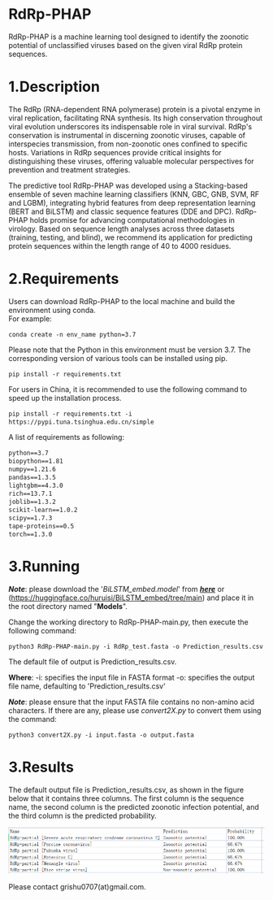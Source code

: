 # RdRp-PHAP
RdRp-PHAP is a machine learning tool designed to identify the zoonotic potential of unclassified viruses based on the given viral RdRp protein sequences.

# 1.Description
The RdRp (RNA-dependent RNA polymerase) protein is a pivotal enzyme in viral replication, facilitating RNA synthesis. Its high conservation throughout viral evolution underscores its indispensable role in viral survival. RdRp's conservation is instrumental in discerning zoonotic viruses, capable of interspecies transmission, from non-zoonotic ones confined to specific hosts. Variations in RdRp sequences provide critical insights for distinguishing these viruses, offering valuable molecular perspectives for prevention and treatment strategies.<br>
<p>
The predictive tool RdRp-PHAP was developed using a Stacking-based ensemble of seven machine learning classifiers (KNN, GBC, GNB, SVM, RF and LGBM), integrating hybrid features from deep representation learning (BERT and BiLSTM) and classic sequence features (DDE and DPC). RdRp-PHAP holds promise for advancing computational methodologies in virology. Based on sequence length analyses across three datasets (training, testing, and blind), we recommend its application for predicting protein sequences within the length range of 40 to 4000 residues.

# 2.Requirements
Users can download RdRp-PHAP to the local machine and build the environment using conda. <br>
For example:

    conda create -n env_name python=3.7

Please note that the Python in this environment must be version 3.7. The corresponding version of various tools can be installed using pip.

    pip install -r requirements.txt

For users in China, it is recommended to use the following command to speed up the installation process.

    pip install -r requirements.txt -i https://pypi.tuna.tsinghua.edu.cn/simple
    
A list of requirements as following: 

    python==3.7
    biopython==1.81
    numpy==1.21.6
    pandas==1.3.5
    lightgbm==4.3.0
    rich==13.7.1
    joblib==1.3.2
    scikit-learn==1.0.2
    scipy==1.7.3
    tape-proteins==0.5
    torch==1.3.0

# 3.Running
***Note***: please download the '*BiLSTM_embed.model*' from [***here***](https://huggingface.co/huruisi/BiLSTM_embed/tree/main) or (https://huggingface.co/huruisi/BiLSTM_embed/tree/main) and place it in the root directory named "**Models**".

Change the working directory to RdRp-PHAP-main.py, then execute the following command:

    python3 RdRp-PHAP-main.py -i RdRp_test.fasta -o Prediction_results.csv
The default file of output is Prediction_results.csv.

**Where**:
    -i: specifies the input file in FASTA format
    -o: specifies the output file name, defaulting to 'Prediction_results.csv'

***Note***: please ensure that the input FASTA file contains no non-amino acid characters. If there are any, please use *convert2X.py* to convert them using the command:

    python3 convert2X.py -i input.fasta -o output.fasta
    
# 3.Results
The default output file is Prediction_results.csv, as shown in the figure below that it contains three columns. The first column is the sequence name, the second column is the predicted zoonotic infection potential, and the third column is the predicted probability.


![image](https://github.com/RuiSiHu/RdRp-PHAP/blob/main/IMG.png)

Please contact grishu0707(at)gmail.com.
